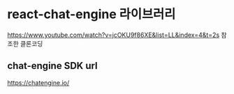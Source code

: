 # react-chat-engine 라이브러리

https://www.youtube.com/watch?v=jcOKU9f86XE&list=LL&index=4&t=2s 참조한 클론코딩

## chat-engine SDK url
https://chatengine.io/



